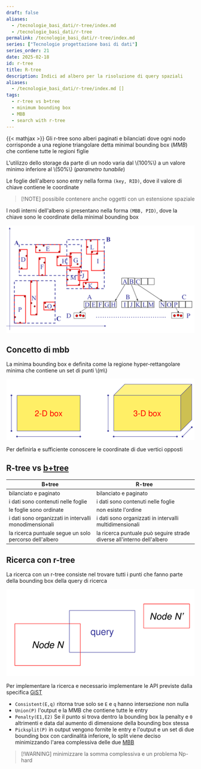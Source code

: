 ```yaml
---
draft: false
aliases:
  - /tecnologie_basi_dati/r-tree/index.md
  - /tecnologie_basi_dati/r-tree
permalink: /tecnologie_basi_dati/r-tree/index.md
series: ["Tecnologie progettazione basi di dati"]
series_order: 21
date: 2025-02-18
id: r-tree
title: R-tree
description: Indici ad albero per la risoluzione di query spaziali
aliases:
  - /tecnologie_basi_dati/r-tree/index.md []
tags:
  - r-tree vs b+tree
  - minimum bounding box
  - MBB
  - search with r-tree
---
```


{{< mathjax >}}
Gli r-tree sono alberi paginati e bilanciati dove ogni nodo corrisponde a una regione triangolare detta minimal bounding box (*MMB*) che contiene tutte le regioni figlie

L'utilizzo dello storage da parte di un nodo varia dal \\(100\%\\) a un valore minimo inferiore al \\(50\%\\) (*parametro tunabile*)

Le foglie dell'albero sono entry nella forma  `(key, RID)`, dove il valore di chiave contiene le coordinate
>[!NOTE] possibile contenere anche oggetti con un estensione spaziale

I nodi interni dell'albero si presentano nella forma `(MBB, PID)`, dove la chiave sono le coordinate della minimal bounding box

![](r_tree.png)

## Concetto di mbb

La minima bounding box e definita come la regione hyper-rettangolare minima che contiene un set di punti \\(m\\)

![](minimum_bounding_box.png)

Per definirla e sufficiente conoscere le coordinate di due vertici opposti

## R-tree vs [b+tree](/tecnologie_basi_dati/b+tree)


| B+tree                                                 | R-tree                                                                 |
| ------------------------------------------------------ | ---------------------------------------------------------------------- |
| bilanciato e paginato                                  | bilanciato e paginato                                                  |
| i dati sono contenuti nelle foglie                     | i dati sono contenuti nelle foglie                                     |
| le foglie sono ordinate                                | non esiste l'ordine                                                    |
| i dati sono organizzati in intervalli monodimensionali | i dati sono organizzati in intervalli multidimensionali                |
| la ricerca puntuale segue un solo percorso dell'albero | la ricerca puntuale può seguire strade diverse all'interno dell'albero |


## Ricerca con r-tree

La ricerca con un r-tree consiste nel trovare tutti i punti che fanno parte della bounding box della query di ricerca

![](ricerca_r_tree.png)

Per implementare la ricerca e necessario implementare le API previste dalla specifica [GiST](/tecnologie_basi_dati/gist)

- `Consistent(E,q)` ritorna true solo se `E` e `q` hanno intersezione non nulla
- `Union(P)` l'output e la MMB che contiene tutte le entry
-  `Penalty(E1,E2)` Se il punto si trova dentro la bounding box la penalty e `0` altrimenti e data dal aumento di dimensione della bounding box stessa
- `Picksplit(P)` in output vengono fornite le entry e l'output e un set di due bounding box con cardinalità inferiore, lo split viene deciso minimizzando l'area complessiva delle due [MBB](#concetto-di-mbb)
>[!WARNING] minimizzare la somma complessiva e un problema Np-hard

